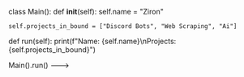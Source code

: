 class Main():
  def __init__(self):
    self.name = "Ziron"
    
    self.projects_in_bound = ["Discord Bots", "Web Scraping", "Ai"]
  def run(self):
    print(f"Name: {self.name}\nProjects: {self.projects_in_bound}")
    
Main().run()
--->
